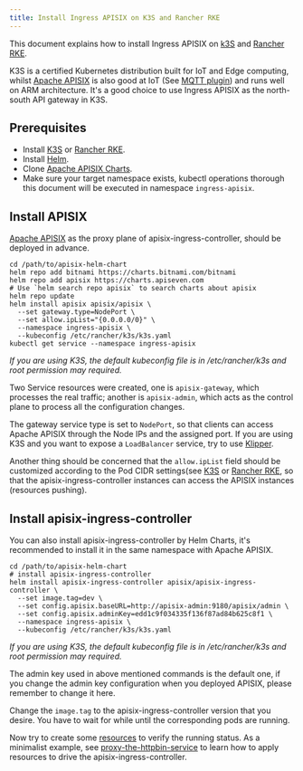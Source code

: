 ```yaml
---
title: Install Ingress APISIX on K3S and Rancher RKE
---
```


<!--
#
# Licensed to the Apache Software Foundation (ASF) under one or more
# contributor license agreements.  See the NOTICE file distributed with
# this work for additional information regarding copyright ownership.
# The ASF licenses this file to You under the Apache License, Version 2.0
# (the "License"); you may not use this file except in compliance with
# the License.  You may obtain a copy of the License at
#
#     http://www.apache.org/licenses/LICENSE-2.0
#
# Unless required by applicable law or agreed to in writing, software
# distributed under the License is distributed on an "AS IS" BASIS,
# WITHOUT WARRANTIES OR CONDITIONS OF ANY KIND, either express or implied.
# See the License for the specific language governing permissions and
# limitations under the License.
#
-->

This document explains how to install Ingress APISIX on [k3S](https://k3s.io/) and [Rancher RKE](https://rancher.com/products/rke/).

K3S is a certified Kubernetes distribution built for IoT and Edge computing, whilst [Apache APISIX](https://apisix.apache.org) is also good at IoT (See [MQTT plugin](https://github.com/apache/apisix/blob/master/doc/plugins/mqtt-proxy.md)) and runs well on ARM architecture.
It's a good choice to use Ingress APISIX as the north-south API gateway in K3S.

## Prerequisites

* Install [K3S](https://rancher.com/docs/k3s/latest/en/installation/) or [Rancher RKE](https://rancher.com/docs/rke/latest/en/installation/).
* Install [Helm](https://helm.sh/).
* Clone [Apache APISIX Charts](https://github.com/apache/apisix-helm-chart).
* Make sure your target namespace exists, kubectl operations thorough this document will be executed in namespace `ingress-apisix`.

## Install APISIX

[Apache APISIX](http://apisix.apache.org/) as the proxy plane of apisix-ingress-controller, should be deployed in advance.

```shell
cd /path/to/apisix-helm-chart
helm repo add bitnami https://charts.bitnami.com/bitnami
helm repo add apisix https://charts.apiseven.com
# Use `helm search repo apisix` to search charts about apisix
helm repo update
helm install apisix apisix/apisix \
  --set gateway.type=NodePort \
  --set allow.ipList="{0.0.0.0/0}" \
  --namespace ingress-apisix \
  --kubeconfig /etc/rancher/k3s/k3s.yaml
kubectl get service --namespace ingress-apisix
```

*If you are using K3S, the default kubeconfig file is in /etc/rancher/k3s and root permission may required.*

Two Service resources were created, one is `apisix-gateway`, which processes the real traffic; another is `apisix-admin`, which acts as the control plane to process all the configuration changes.

The gateway service type is set to `NodePort`, so that clients can access Apache APISIX through the Node IPs and the assigned port.
If you are using K3S and you want to expose a `LoadBalancer` service, try to use [Klipper](https://github.com/k3s-io/klipper-lb).

Another thing should be concerned that the `allow.ipList` field should be customized according to the Pod CIDR settings(see [K3S](https://rancher.com/docs/k3s/latest/en/installation/install-options/server-config/#networking) or [Rancher RKE](https://rancher.com/docs/rancher/v2.x/en/cluster-provisioning/rke-clusters/options/#cluster-config-file), so that the apisix-ingress-controller instances can access the APISIX instances (resources pushing).

## Install apisix-ingress-controller

You can also install apisix-ingress-controller by Helm Charts, it's recommended to install it in the same namespace with Apache APISIX.

```shell
cd /path/to/apisix-helm-chart
# install apisix-ingress-controller
helm install apisix-ingress-controller apisix/apisix-ingress-controller \
  --set image.tag=dev \
  --set config.apisix.baseURL=http://apisix-admin:9180/apisix/admin \
  --set config.apisix.adminKey=edd1c9f034335f136f87ad84b625c8f1 \
  --namespace ingress-apisix \
  --kubeconfig /etc/rancher/k3s/k3s.yaml
```

*If you are using K3S, the default kubeconfig file is in /etc/rancher/k3s and root permission may required.*

The admin key used in above mentioned commands is the default one, if you change the admin key configuration when you deployed APISIX, please remember to change it here.

Change the `image.tag` to the apisix-ingress-controller version that you desire. You have to wait for while until the corresponding pods are running.

Now try to create some [resources](../CRD-specification.md) to verify the running status. As a minimalist example, see [proxy-the-httpbin-service](../practices/proxy-the-httpbin-service.md) to learn how to apply resources to drive the apisix-ingress-controller.
